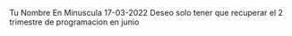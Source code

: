 Tu Nombre En Minuscula
17-03-2022
Deseo solo tener que recuperar el 2 trimestre de programacion en junio

